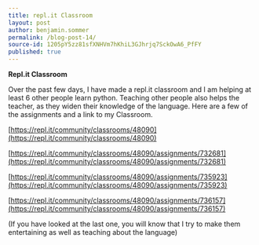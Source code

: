 ```yaml
---
title: repl.it Classroom
layout: post
author: benjamin.sommer
permalink: /blog-post-14/
source-id: 1205pY5zz81sfXNHVm7hKhiL3GJhrjq7SckOwA6_PfFY
published: true
---
```

**Repl.it Classroom**

Over the past few days, I have made a repl.it classroom and I am helping at least 6 other people learn python. Teaching other people also helps the teacher, as they widen their knowledge of the language. Here are a few of the assignments and a link to my Classroom.

[https://repl.it/community/classrooms/48090](https://repl.it/community/classrooms/48090)

[https://repl.it/community/classrooms/48090/assignments/732681](https://repl.it/community/classrooms/48090/assignments/732681)

[https://repl.it/community/classrooms/48090/assignments/735923](https://repl.it/community/classrooms/48090/assignments/735923)

[https://repl.it/community/classrooms/48090/assignments/736157](https://repl.it/community/classrooms/48090/assignments/736157)

(If you have looked at the last one, you will know that I try to make them entertaining as well as teaching about the language)

